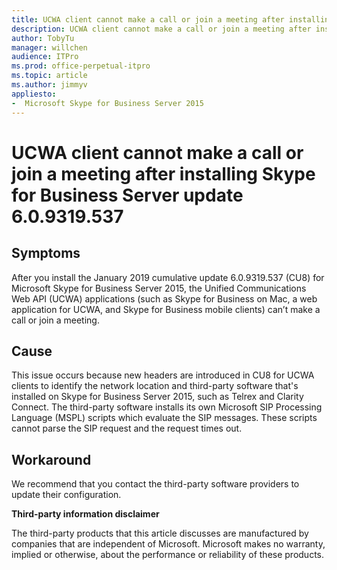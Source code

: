 ```yaml
---
title: UCWA client cannot make a call or join a meeting after installing Skype for Business Server update 6.0.9319.537 
description: UCWA client cannot make a call or join a meeting after installing Skype for Business Server update 6.0.9319.537
author: TobyTu
manager: willchen
audience: ITPro
ms.prod: office-perpetual-itpro
ms.topic: article
ms.author: jimmyv
appliesto:
-  Microsoft Skype for Business Server 2015
---
```


# UCWA client cannot make a call or join a meeting after installing Skype for Business Server update 6.0.9319.537 

## Symptoms

After you install the January 2019 cumulative update 6.0.9319.537 (CU8) for Microsoft Skype for Business Server 2015, the Unified Communications Web API (UCWA) applications (such as Skype for Business on Mac, a web application for UCWA, and Skype for Business mobile clients) can’t make a call or join a meeting.

## Cause

This issue occurs because new headers are introduced in CU8 for UCWA clients to identify the network location and third-party software that's installed on Skype for Business Server 2015, such as Telrex and Clarity Connect. The third-party software installs its own Microsoft SIP Processing Language (MSPL) scripts which evaluate the SIP messages. These scripts cannot parse the SIP request and the request times out.

## Workaround

We recommend that you contact the third-party software providers to update their configuration.

**Third-party information disclaimer**

The third-party products that this article discusses are manufactured by companies that are independent of Microsoft. Microsoft makes no warranty, implied or otherwise, about the performance or reliability of these products.
